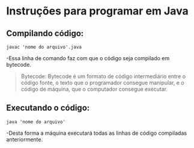 # Instruções para programar em Java
## Compilando código:
```
javac 'nome do arquivo'.java
```
-Essa linha de comando faz com que o código seja compilado em bytecode.
 >Bytecode: Bytecode é um formato de código intermediário entre o código fonte, o texto que o programador consegue manipular, e o código de máquina, que o computador consegue executar.

## Executando o código:

```
java 'nome do arquivo'
```
-Desta forma a máquina executará todas as linhas de código compiladas anteriormente.
